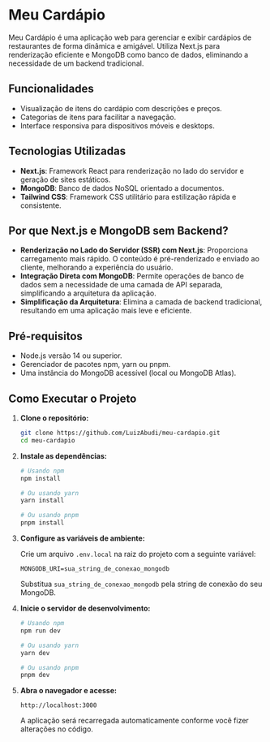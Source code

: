 # Meu Cardápio

Meu Cardápio é uma aplicação web para gerenciar e exibir cardápios de restaurantes de forma dinâmica e amigável. Utiliza Next.js para renderização eficiente e MongoDB como banco de dados, eliminando a necessidade de um backend tradicional.

## Funcionalidades

- Visualização de itens do cardápio com descrições e preços.
- Categorias de itens para facilitar a navegação.
- Interface responsiva para dispositivos móveis e desktops.

## Tecnologias Utilizadas

- **Next.js**: Framework React para renderização no lado do servidor e geração de sites estáticos.
- **MongoDB**: Banco de dados NoSQL orientado a documentos.
- **Tailwind CSS**: Framework CSS utilitário para estilização rápida e consistente.

## Por que Next.js e MongoDB sem Backend?

- **Renderização no Lado do Servidor (SSR) com Next.js**: Proporciona carregamento mais rápido. O conteúdo é pré-renderizado e enviado ao cliente, melhorando a experiência do usuário.
- **Integração Direta com MongoDB**: Permite operações de banco de dados sem a necessidade de uma camada de API separada, simplificando a arquitetura da aplicação.
- **Simplificação da Arquitetura**: Elimina a camada de backend tradicional, resultando em uma aplicação mais leve e eficiente.

## Pré-requisitos

- Node.js versão 14 ou superior.
- Gerenciador de pacotes npm, yarn ou pnpm.
- Uma instância do MongoDB acessível (local ou MongoDB Atlas).

## Como Executar o Projeto

1. **Clone o repositório:**

   ```bash
   git clone https://github.com/LuizAbudi/meu-cardapio.git
   cd meu-cardapio
   ```

2. **Instale as dependências:**

   ```bash
   # Usando npm
   npm install

   # Ou usando yarn
   yarn install

   # Ou usando pnpm
   pnpm install
   ```

3. **Configure as variáveis de ambiente:**

   Crie um arquivo `.env.local` na raiz do projeto com a seguinte variável:

   ```env
   MONGODB_URI=sua_string_de_conexao_mongodb
   ```

   Substitua `sua_string_de_conexao_mongodb` pela string de conexão do seu MongoDB.

4. **Inicie o servidor de desenvolvimento:**

   ```bash
   # Usando npm
   npm run dev

   # Ou usando yarn
   yarn dev

   # Ou usando pnpm
   pnpm dev
   ```

5. **Abra o navegador e acesse:**

   ```
   http://localhost:3000
   ```

   A aplicação será recarregada automaticamente conforme você fizer alterações no código.

